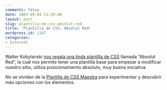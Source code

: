 ```yaml
---
comments: false
date: 2003-09-04 11:39:40
layout: post
slug: plantilla-de-css-absolut-red
title: 'Plantilla de CSS: Absolut Red'
wordpress_id: 1147
categories:
- Internet
---
```


Walter Kobylanski [nos regala una linda plantilla de CSS](http://www.htmllife.com/index.php?id=P25) llamada “Absolut Red”, la cual nos permite tener una plantilla base para empezar a modificar nuestro sitio, utiliza posicionamiento absoluto, muy buena iniciativa.





No se olviden de la [Plantilla de CSS Maestra](/utilidades/css/) para experimentar y descubrir más opciones con los elementos.




 
